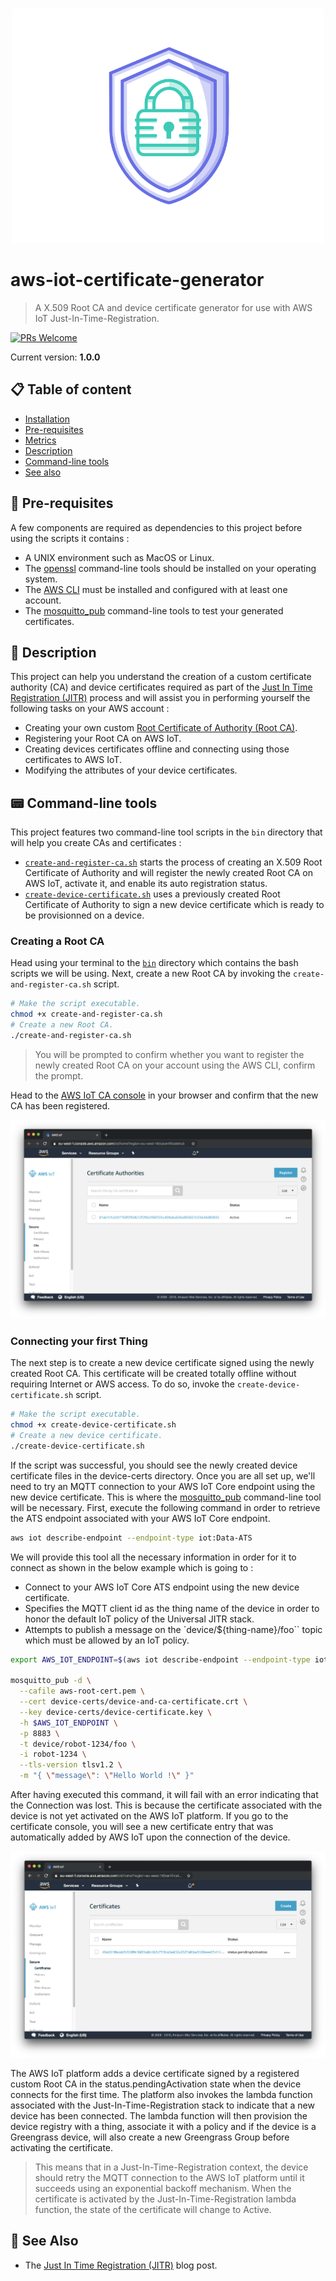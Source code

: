 <br />
<p align="center">
  <img width="500" src="assets/icon.png" />
</p>

# aws-iot-certificate-generator
> A X.509 Root CA and device certificate generator for use with AWS IoT Just-In-Time-Registration.

[![PRs Welcome](https://img.shields.io/badge/PRs-welcome-brightgreen.svg?style=flat-square)](contributing.md)

Current version: **1.0.0**

## 📋 Table of content

- [Installation](#-install)
- [Pre-requisites](#-pre-requisites)
- [Metrics](#-metrics)
- [Description](#-description)
- [Command-line tools](#-command-line-tools)
- [See also](#-see-also)

## 🎒 Pre-requisites

A few components are required as dependencies to this project before using the scripts it contains :

- A UNIX environment such as MacOS or Linux.
- The [openssl](https://wiki.openssl.org/index.php/Command_Line_Utilities) command-line tools should be installed on your operating system.
- The [AWS CLI](https://aws.amazon.com/fr/cli/) must be installed and configured with at least one account.
- The [mosquitto_pub](https://mosquitto.org/man/mosquitto_pub-1.html) command-line tools to test your generated certificates.

## 🔰 Description

This project can help you understand the creation of a custom certificate authority (CA) and device certificates required as part of the [Just In Time Registration (JITR)](https://aws.amazon.com/fr/blogs/iot/just-in-time-registration-of-device-certificates-on-aws-iot/) process and will assist you in performing yourself the following tasks on your AWS account :

- Creating your own custom [Root Certificate of Authority (Root CA)](https://en.wikipedia.org/wiki/Root_certificate).
- Registering your Root CA on AWS IoT.
- Creating devices certificates offline and connecting using those certificates to AWS IoT.
- Modifying the attributes of your device certificates.

## 📟 Command-line tools

This project features two command-line tool scripts in the `bin` directory that will help you create CAs and certificates :

- [`create-and-register-ca.sh`](bin/create-and-register-ca.sh) starts the process of creating an X.509 Root Certificate of Authority and will register the newly created Root CA on AWS IoT, activate it, and enable its auto registration status.
- [`create-device-certificate.sh`](bin/create-device-certificate.sh) uses a previously created Root Certificate of Authority to sign a new device certificate which is ready to be provisionned on a device.

### Creating a Root CA

Head using your terminal to the [`bin`](./bin/) directory which contains the bash scripts we will be using. Next, create a new Root CA by invoking the `create-and-register-ca.sh` script.

```bash
# Make the script executable.
chmod +x create-and-register-ca.sh
# Create a new Root CA.
./create-and-register-ca.sh
```

> You will be prompted to confirm whether you want to register the newly created Root CA on your account using the AWS CLI, confirm the prompt.

Head to the [AWS IoT CA console](https://console.aws.amazon.com/iot/home#/cacertificatehub) in your browser and confirm that the new CA has been registered.

<p align="center">
  <img src="assets/certificate-hub.png" />
</p>

### Connecting your first Thing

The next step is to create a new device certificate signed using the newly created Root CA. This certificate will be created totally offline without requiring Internet or AWS access. To do so, invoke the `create-device-certificate.sh` script.

```bash
# Make the script executable.
chmod +x create-device-certificate.sh
# Create a new device certificate.
./create-device-certificate.sh
```

If the script was successful, you should see the newly created device certificate files in the device-certs directory. Once you are all set up, we'll need to try an MQTT connection to your AWS IoT Core endpoint using the new device certificate.
This is where the [mosquitto_pub](https://mosquitto.org/man/mosquitto_pub-1.html) command-line tool will be necessary. First, execute the following command in order to retrieve the ATS endpoint associated with your AWS IoT Core endpoint.

```bash
aws iot describe-endpoint --endpoint-type iot:Data-ATS
```

We will provide this tool all the necessary information in order for it to connect as shown in the below example which is going to :

- Connect to your AWS IoT Core ATS endpoint using the new device certificate.
- Specifies the MQTT client id as the thing name of the device in order to honor the default IoT policy of the Universal JITR stack.
- Attempts to publish a message on the `device/${thing-name}/foo`` topic which must be allowed by an IoT policy.

```bash
export AWS_IOT_ENDPOINT=$(aws iot describe-endpoint --endpoint-type iot:Data-ATS | jq '.endpointAddress' --raw-output)

mosquitto_pub -d \
  --cafile aws-root-cert.pem \
  --cert device-certs/device-and-ca-certificate.crt \
  --key device-certs/device-certificate.key \
  -h $AWS_IOT_ENDPOINT \
  -p 8883 \
  -t device/robot-1234/foo \
  -i robot-1234 \
  --tls-version tlsv1.2 \
  -m "{ \"message\": \"Hello World !\" }"
```

After having executed this command, it will fail with an error indicating that the Connection was lost. This is because the certificate associated with the device is not yet activated on the AWS IoT platform. If you go to the certificate console, you will see a new certificate entry that was automatically added by AWS IoT upon the connection of the device.

<p align="center">
  <img src="assets/certificate.png" />
</p>

The AWS IoT platform adds a device certificate signed by a registered custom Root CA in the status.pendingActivation state when the device connects for the first time. The platform also invokes the lambda function associated with the Just-In-Time-Registration stack to indicate that a new device has been connected. The lambda function will then provision the device registry with a thing, associate it with a policy and if the device is a Greengrass device, will also create a new Greengrass Group before activating the certificate.

> This means that in a Just-In-Time-Registration context, the device should retry the MQTT connection to the AWS IoT platform until it succeeds using an exponential backoff mechanism. When the certificate is activated by the Just-In-Time-Registration lambda function, the state of the certificate will change to Active.

## 👀 See Also

- The [Just In Time Registration (JITR)](https://aws.amazon.com/fr/blogs/iot/just-in-time-registration-of-device-certificates-on-aws-iot/) blog post.